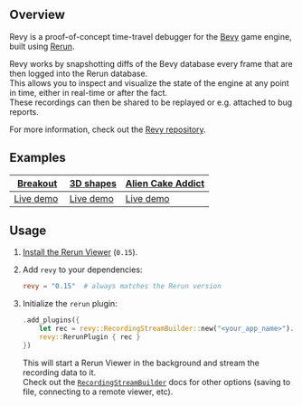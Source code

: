 <!--[metadata]
title = "Revy - Rerun integration for Bevy"
source = "https://github.com/rerun-io/revy"
tags = ["2D", "3D", "Gamedev", "Bevy"]
thumbnail = "https://static.rerun.io/revy/d451ab9e75a1bcdf140f592feaf15e0cf0041259/480w.png"
thumbnail_dimensions = [480, 480]
-->

<picture>
  <img src="https://static.rerun.io/revy/d451ab9e75a1bcdf140f592feaf15e0cf0041259/full.png" alt="">
  <source media="(max-width: 480px)" srcset="https://static.rerun.io/revy/d451ab9e75a1bcdf140f592feaf15e0cf0041259/480w.png">
  <source media="(max-width: 768px)" srcset="https://static.rerun.io/revy/d451ab9e75a1bcdf140f592feaf15e0cf0041259/768w.png">
  <source media="(max-width: 1024px)" srcset="https://static.rerun.io/revy/d451ab9e75a1bcdf140f592feaf15e0cf0041259/1024w.png">
</picture>

## Overview

Revy is a proof-of-concept time-travel debugger for the [Bevy](https://github.com/bevyengine/bevy) game engine, built using [Rerun](https://github.com/rerun-io/rerun).

Revy works by snapshotting diffs of the Bevy database every frame that are then logged into the Rerun database.\
This allows you to inspect and visualize the state of the engine at any point in time, either in real-time or after the fact.\
These recordings can then be shared to be replayed or e.g. attached to bug reports.

For more information, check out the [Revy repository](https://github.com/rerun-io/revy).

## Examples

<table>
  <thead>
    <tr>
      <th><a href="https://github.com/bevyengine/bevy/blob/v0.13.0/examples/games/breakout.rs">Breakout</a></th>
      <th><a href="https://github.com/bevyengine/bevy/blob/v0.13.0/examples/3d/3d_shapes.rs">3D shapes</a></th> <!-- NOLINT -->
      <th><a href="https://github.com/bevyengine/bevy/blob/v0.13.0/examples/games/alien_cake_addict.rs">Alien Cake Addict</a></th>
    </tr>
  </thead>
  <tbody>
    <tr>
      <td>
        <a href="https://app.rerun.io/version/0.14.1/index.html?url=https://storage.googleapis.com/rerun-example-datasets/revy/breakout_014_001.rrd">Live demo</a>
        <picture>
          <source media="(max-width: 1200px)" srcset="https://static.rerun.io/revy_breakout_title/a853af41115505212296813a0bef2373b105757b/1200w.png">
          <source media="(max-width: 1024px)" srcset="https://static.rerun.io/revy_breakout_title/a853af41115505212296813a0bef2373b105757b/1024w.png">
          <source media="(max-width: 768px)" srcset="https://static.rerun.io/revy_breakout_title/a853af41115505212296813a0bef2373b105757b/768w.png">
          <source media="(max-width: 480px)" srcset="https://static.rerun.io/revy_breakout_title/a853af41115505212296813a0bef2373b105757b/480w.png">
          <img src="https://static.rerun.io/revy_breakout_title/a853af41115505212296813a0bef2373b105757b/full.png" alt="">
        </picture>
      </td>
      <td>
        <a href="https://app.rerun.io/version/0.14.1/index.html?url=https://storage.googleapis.com/rerun-example-datasets/revy/3d_shapes_014_001.rrd">Live demo</a>
        <picture>
          <source media="(max-width: 1200px)" srcset="https://static.rerun.io/revy_3dshapes_title/964446d03f1792b60e394e8c495e6fe16273939a/1200w.png">
          <source media="(max-width: 1024px)" srcset="https://static.rerun.io/revy_3dshapes_title/964446d03f1792b60e394e8c495e6fe16273939a/1024w.png">
          <source media="(max-width: 768px)" srcset="https://static.rerun.io/revy_3dshapes_title/964446d03f1792b60e394e8c495e6fe16273939a/768w.png">
          <source media="(max-width: 480px)" srcset="https://static.rerun.io/revy_3dshapes_title/964446d03f1792b60e394e8c495e6fe16273939a/480w.png">
          <img src="https://static.rerun.io/revy_3dshapes_title/964446d03f1792b60e394e8c495e6fe16273939a/full.png" alt="">
        </picture>
      </td>
      <td>
        <a href="https://app.rerun.io/version/0.14.1/index.html?url=https://storage.googleapis.com/rerun-example-datasets/revy/alien_014_001.rrd">Live demo</a>
        <picture>
          <source media="(max-width: 1200px)" srcset="https://static.rerun.io/revy_alien_title/3e4ba4f3cfb728942ecb38ba3e613f3498dda3e2/1200w.png">
          <source media="(max-width: 1024px)" srcset="https://static.rerun.io/revy_alien_title/3e4ba4f3cfb728942ecb38ba3e613f3498dda3e2/1024w.png">
          <source media="(max-width: 768px)" srcset="https://static.rerun.io/revy_alien_title/3e4ba4f3cfb728942ecb38ba3e613f3498dda3e2/768w.png">
          <source media="(max-width: 480px)" srcset="https://static.rerun.io/revy_alien_title/3e4ba4f3cfb728942ecb38ba3e613f3498dda3e2/480w.png">
          <img src="https://static.rerun.io/revy_alien_title/3e4ba4f3cfb728942ecb38ba3e613f3498dda3e2/full.png" alt="">
        </picture>
      </td>
    </tr>
  </tbody>
</table>

## Usage

1. [Install the Rerun Viewer](https://www.rerun.io/docs/getting-started/installing-viewer) (`0.15`).

2. Add `revy` to your dependencies:
    ```toml
    revy = "0.15"  # always matches the Rerun version
    ```

3. Initialize the `rerun` plugin:
    ```rust
    .add_plugins({
        let rec = revy::RecordingStreamBuilder::new("<your_app_name>").spawn().unwrap();
        revy::RerunPlugin { rec }
    })
    ```
    This will start a Rerun Viewer in the background and stream the recording data to it.\
    Check out the [`RecordingStreamBuilder`](https://ref.rerun.io/docs/rust/stable/rerun/struct.RecordingStreamBuilder.html) docs for other options (saving to file, connecting to a remote viewer, etc).
